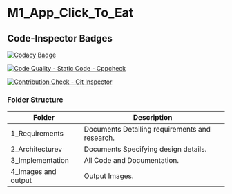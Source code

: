 # M1_App_Click_To_Eat

## **Code-Inspector Badges**

[![Codacy Badge](https://app.codacy.com/project/badge/Grade/f389aa964fbb4053af966883ec9813b5)](https://www.codacy.com/gh/anushka399/M1_App_Click_To_Eat/dashboard?utm_source=github.com&amp;utm_medium=referral&amp;utm_content=anushka399/M1_App_Click_To_Eat&amp;utm_campaign=Badge_Grade)

[![Code Quality - Static Code - Cppcheck](https://github.com/anushka399/M1_App_Click_To_Eat/actions/workflows/CppCheck.yml/badge.svg)](https://github.com/anushka399/M1_App_Click_To_Eat/actions/workflows/CppCheck.yml)

[![Contribution Check - Git Inspector](https://github.com/anushka399/M1_App_Click_To_Eat/actions/workflows/Gitinspector.yml/badge.svg)](https://github.com/anushka399/M1_App_Click_To_Eat/actions/workflows/Gitinspector.yml)

### **Folder Structure**

|Folder |	Description|
|-------|------------|
|1_Requirements	| Documents Detailing requirements and research.|
|2_Architecturev|	Documents Specifying design details.|
|3_Implementation |	All Code and Documentation.|
|4_Images and output|	Output Images.|
